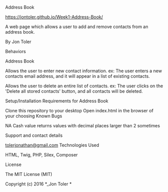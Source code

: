 Address Book

https://jontoler.github.io/Week1-Address-Book/

A web page which allows a user to add and remove contacts from an address book.

By Jon Toler

Behaviors

Address Book

Allows the user to enter new contact information.
ex: The user enters a new contacts email address, and it will appear in a list of existing contacts.

Allows the user to delete an entire list of contacts.
ex: The user clicks on the 'Delete all stored contacts' button, and all contacts will be deleted.


Setup/Installation Requirements for Address Book

Clone this repository to your desktop
Open index.html in the browser of your choosing
Known Bugs

NA Cash value returns values with decimal places larger than 2 sometimes

Support and contact details

tolerjonathan@gmail.com
Technologies Used

HTML, Twig, PHP, Silex, Composer

License

The MIT License (MIT)

Copyright (c) 2016 *_Jon Toler *
